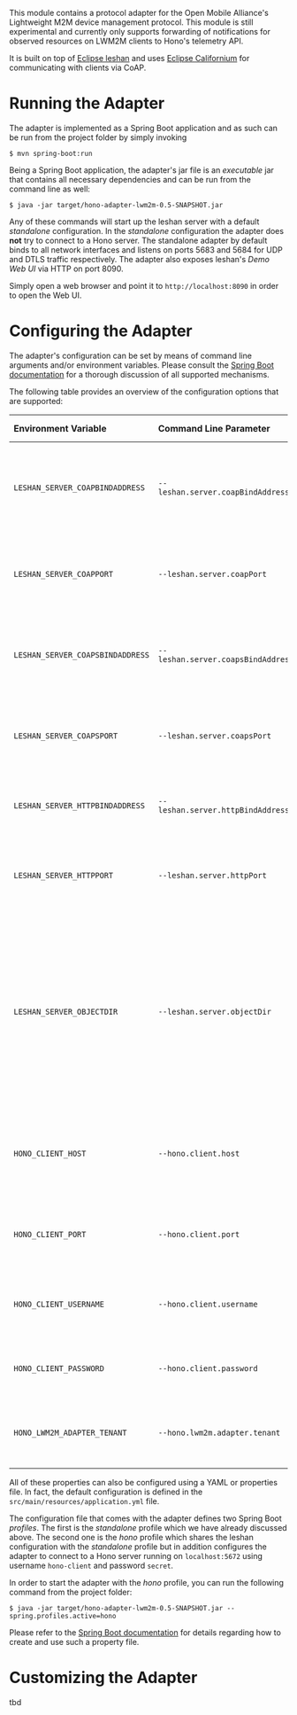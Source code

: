 This module contains a protocol adapter for the Open Mobile Alliance's Lightweight M2M device management protocol.
This module is still experimental and currently only supports forwarding of notifications for observed resources on LWM2M clients to Hono's telemetry API.

It is built on top of [Eclipse leshan](https://www.eclipse.org/leshan) and uses [Eclipse Californium](https://www.eclipse.org/californium) for communicating with clients via CoAP.

# Running the Adapter

The adapter is implemented as a Spring Boot application and as such can be run from the project folder
by simply invoking

    $ mvn spring-boot:run

Being a Spring Boot application, the adapter's jar file is an *executable* jar that contains all necessary dependencies and can be run from the command line as well:

    $ java -jar target/hono-adapter-lwm2m-0.5-SNAPSHOT.jar

Any of these commands will start up the leshan server with a default *standalone* configuration. In the *standalone* configuration the adapter does **not** try to connect to a Hono server. The standalone adapter by default binds to all network interfaces and listens on ports 5683 and 5684 for UDP and DTLS traffic respectively. The adapter also exposes leshan's *Demo Web UI* via HTTP on port 8090.

Simply open a web browser and point it to `http://localhost:8090` in order to open the Web UI.

# Configuring the Adapter

The adapter's configuration can be set by means of command line arguments and/or environment variables. Please consult the [Spring Boot documentation](http://docs.spring.io/spring-boot/docs/1.4.1.RELEASE/reference/htmlsingle/#boot-features-external-config) for a thorough discussion of all supported mechanisms.

The following table provides an overview of the configuration options that are supported:

| Environment Variable | Command Line Parameter | Default Value | Description |
| :------------------- | :--------------------- | :------------ | :---------- |
| `LESHAN_SERVER_COAPBINDADDRESS` | `--leshan.server.coapBindAddress` | `0.0.0.0` | The network interface the adapter should bind its non-secure (plain UDP) endpoint to. |
| `LESHAN_SERVER_COAPPORT` | `--leshan.server.coapPort` | `5683` | The port that the adapter should listen on for UDP based LWM2M clients. |
| `LESHAN_SERVER_COAPSBINDADDRESS` | `--leshan.server.coapsBindAddress` | `0.0.0.0` | The network interface the adapter should bind its secure (DTLS) endpoint to. |
| `LESHAN_SERVER_COAPSPORT` | `--leshan.server.coapsPort` | `5684` | The port that the adapter should listen on for DTLS based LWM2M clients. |
| `LESHAN_SERVER_HTTPBINDADDRESS` | `--leshan.server.httpBindAddress` | `0.0.0.0` | The network interface the adapter should bind its web UI to. |
| `LESHAN_SERVER_HTTPPORT` | `--leshan.server.httpPort` | `8090` | The port that the adapter should listen on for DTLS based LWM2M clients. |
| `LESHAN_SERVER_OBJECTDIR` | `--leshan.server.objectDir` | - | The absolute path to a directory containing LWM2M object definition xml files that should be supported in addition to the LWM2M standard objects defined by the LWM2M spec. |
| `HONO_CLIENT_HOST` | `--hono.client.host` | `localhost` | The IP address or host name of the Hono server the adapter should connect to. |
| `HONO_CLIENT_PORT` | `--hono.client.port` | `5672` | The port of the Hono server the adapter should connect to. |
| `HONO_CLIENT_USERNAME` | `--hono.client.username` | - | The user name to use for authenticating with the Hono server. |
| `HONO_CLIENT_PASSWORD` | `--hono.client.password` | - | The password to use for authenticating with the Hono server. |
| `HONO_LWM2M_ADAPTER_TENANT` | `--hono.lwm2m.adapter.tenant` | - | The ID of the tenant that the devices managed by the adapter belong to. |

All of these properties can also be configured using a YAML or properties file. In fact, the default configuration is defined in the `src/main/resources/application.yml` file. 

The configuration file that comes with the adapter defines two Spring Boot *profiles*. The first is the *standalone* profile which we have already discussed above. The second one is the *hono* profile which shares the leshan configuration with the *standalone* profile but in addition configures the adapter to connect to a Hono server running on `localhost:5672` using username `hono-client` and password `secret`.

In order to start the adapter with the *hono* profile, you can run the following command from the project folder:

    $ java -jar target/hono-adapter-lwm2m-0.5-SNAPSHOT.jar --spring.profiles.active=hono

Please refer to the [Spring Boot documentation](http://docs.spring.io/spring-boot/docs/1.4.1.RELEASE/reference/htmlsingle/#boot-features-external-config-application-property-files) for details regarding how to create and use such a property file.

# Customizing the Adapter

tbd
